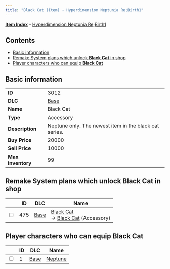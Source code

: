 ```yaml
---
title: "Black Cat (Item) - Hyperdimension Neptunia Re;Birth1"
---
```


[**Item Index**](/neptunia/rb1/item/index.html) - [Hyperdimension Neptunia Re;Birth1](/neptunia/rb1)

## Contents

- [Basic information](#basic-information)
- [Remake System plans which unlock **Black Cat** in shop](#remake-system-plans-which-unlock-black-cat-in-shop)
- [Player characters who can equip **Black Cat**](#player-characters-who-can-equip-black-cat)

## Basic information

|   |   |
| -- | -- |
| **ID** | 3012 |
| **DLC** | [Base](/neptunia/rb1/dlc/1-base.html) |
| **Name** | Black Cat |
| **Type** | Accessory |
| **Description** | Neptune only. The newest item in the black cat series. |
| **Buy Price** | 20000 |
| **Sell Price** | 10000 |
| **Max inventory** | 99 |

## Remake System plans which unlock **Black Cat** in shop

|    | ID | DLC | Name |
| -- | -- | --- | ---- |
| <input type="checkbox" id="rb1-remake-1-475" class="trackbox" /> | 475 | [Base](/neptunia/rb1/dlc/1-base.html) | [Black Cat](/neptunia/rb1/remake/1-475-black-cat.html)<br />→ [Black Cat](/neptunia/rb1/item/1-3012-black-cat.html) (Accessory) |

## Player characters who can equip **Black Cat**

|    | ID | DLC | Name |
| -- | -- | --- | ---- |
| <input type="checkbox" id="rb1-player-1-1" class="trackbox" /> | 1 | [Base](/neptunia/rb1/dlc/1-base.html) | [Neptune](/neptunia/rb1/player/1-1-neptune.html) |